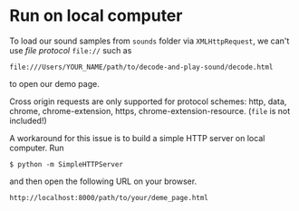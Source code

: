 # Run on local computer

To load our sound samples from ```sounds``` folder via ```XMLHttpRequest```,
we can't use _file protocol_ ```file://``` such as
```
file:///Users/YOUR_NAME/path/to/decode-and-play-sound/decode.html
```
to open our demo page.

Cross origin requests are only supported for protocol schemes:
http, data, chrome, chrome-extension, https, chrome-extension-resource.
(```file``` is not included!)

A workaround for this issue is to build a simple HTTP server on local computer.
Run
```
$ python -m SimpleHTTPServer
```
and then open the following URL on your browser.
```
http://localhost:8000/path/to/your/deme_page.html
```
